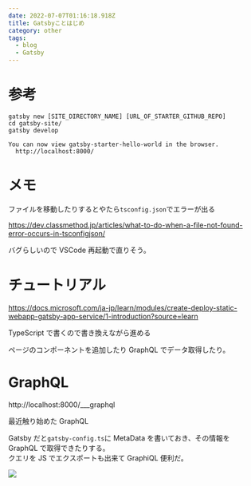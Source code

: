 ```yaml
---
date: 2022-07-07T01:16:18.918Z
title: Gatsbyことはじめ
category: other
tags:
  - blog
  - Gatsby
---
```


# 参考

```
gatsby new [SITE_DIRECTORY_NAME] [URL_OF_STARTER_GITHUB_REPO]
cd gatsby-site/
gatsby develop

You can now view gatsby-starter-hello-world in the browser.
  http://localhost:8000/
```

# メモ

ファイルを移動したりするとやたら`tsconfig.json`でエラーが出る

https://dev.classmethod.jp/articles/what-to-do-when-a-file-not-found-error-occurs-in-tsconfigjson/

バグらしいので VSCode 再起動で直りそう。

# チュートリアル

https://docs.microsoft.com/ja-jp/learn/modules/create-deploy-static-webapp-gatsby-app-service/1-introduction?source=learn

TypeScript で書くので書き換えながら進める

ページのコンポーネントを追加したり GraphQL でデータ取得したり。

# GraphQL

http://localhost:8000/\_\_\_graphql

最近触り始めた GraphQL

Gatsby だと`gatsby-config.ts`に MetaData を書いておき、その情報を GraphQL で取得できたりする。  
クエリを JS でエクスポートも出来て GraphiQL 便利だ。

![](/img/スクリーンショット_2022-07-07_011026.png)
